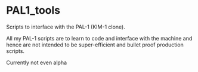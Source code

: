 # PAL1_tools
Scripts to interface with the PAL-1 (KIM-1 clone). 

All my PAL-1 scripts are to learn to code and interface with the machine and hence are not intended to be super-efficient and bullet proof production scripts. 

Currently not even alpha

